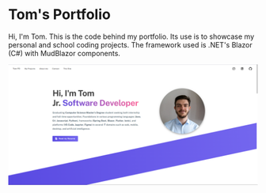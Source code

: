 # Tom's Portfolio
Hi, I'm Tom. This is the code behind my portfolio. Its use is to showcase my personal and school coding projects. The framework used is .NET's Blazor (C#) with MudBlazor components.

<a href="https://managatrix.github.io/Portfolio/" target="_blank"><img src="github-media/landing_page.png" alt="Landing Page Screenshot" title="Landing Page" /></a>

